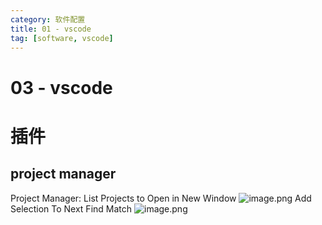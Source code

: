 ```yaml
---
category: 软件配置
title: 01 - vscode
tag: [software, vscode]
---
```

# 03 - vscode

# 插件

## project manager

Project Manager: List Projects to Open in New Window
![image.png](https://tianbin.cc/img/mbp/software/03-vscode-01-project-manager.jpg)
Add Selection To Next Find Match
![image.png](https://tianbin.cc/img/mbp/software/03-vscode-02.jpg)